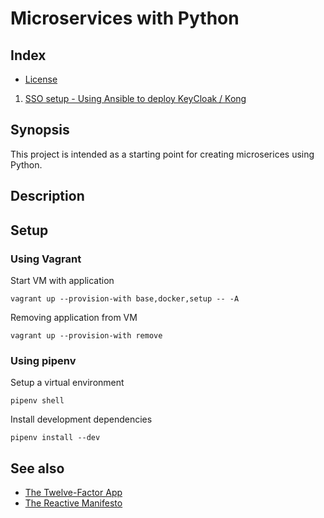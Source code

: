 # Microservices with Python


## Index

* [ License ](license.md)
1. [SSO setup - Using Ansible to deploy KeyCloak / Kong](./sso/readme.md)


## Synopsis

This project is intended as a starting point for creating microserices using Python.


## Description


## Setup

### Using Vagrant

Start VM with application
```
vagrant up --provision-with base,docker,setup -- -A
```

Removing application from VM
```
vagrant up --provision-with remove
```

### Using pipenv

Setup a virtual environment
```
pipenv shell
```

Install development dependencies
```
pipenv install --dev
```


## See also

- [The Twelve-Factor App](https://12factor.net/)
- [The Reactive Manifesto](https://www.reactivemanifesto.org/)
